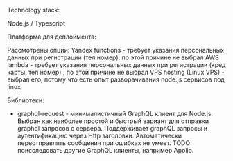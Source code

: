 Technology stack:

Node.js / Typescript


Платформа для деплоймента:

Рассмотрены опции: 
  Yandex functions - требует указания персональных данных при регистрации (тел.номер), по этой причине не выбрал
  AWS lambda -  требует указания персональных данных при регистрации  (кред карты, тел номер) , по этой причине не выбрал
  VPS hosting (Linux VPS) - выбрал его, потому что есть опыт разворачивания node.js сервисов под linux 


Библиотеки:

* graphql-request - минималистичный GraphQL клиент для Node.js. Выбран как наиболее простой и быстрый вариант
для отправки graphql запросов с сервера. Поддерживает graphQL запросы и аутентификацию через Http заголовки.
  Автоматически переотправлять сообщения при ошибках не умеет.
  TODO: поисследовать другие GraphQL клиенты, например Apollo.
  

